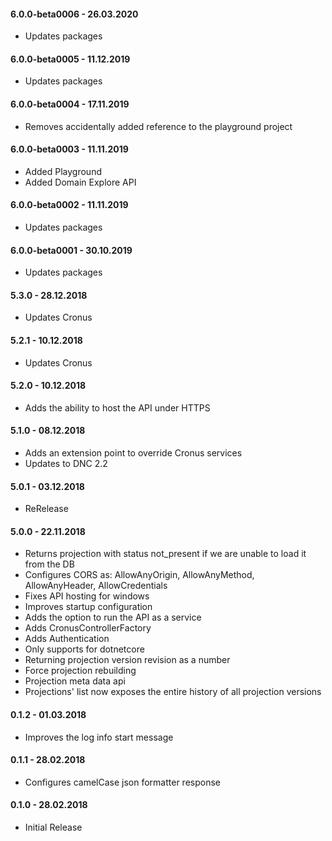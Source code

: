 #### 6.0.0-beta0006 - 26.03.2020
* Updates packages

#### 6.0.0-beta0005 - 11.12.2019
* Updates packages

#### 6.0.0-beta0004 - 17.11.2019
* Removes accidentally added reference to the playground project

#### 6.0.0-beta0003 - 11.11.2019
* Added Playground
* Added Domain Explore API

#### 6.0.0-beta0002 - 11.11.2019
* Updates packages

#### 6.0.0-beta0001 - 30.10.2019
* Updates packages

#### 5.3.0 - 28.12.2018
* Updates Cronus

#### 5.2.1 - 10.12.2018
* Updates Cronus

#### 5.2.0 - 10.12.2018
* Adds the ability to host the API under HTTPS

#### 5.1.0 - 08.12.2018
* Adds an extension point to override Cronus services
* Updates to DNC 2.2

#### 5.0.1 - 03.12.2018
* ReRelease

#### 5.0.0 - 22.11.2018
* Returns projection with status not_present if we are unable to load it from the DB
* Configures CORS as: AllowAnyOrigin, AllowAnyMethod, AllowAnyHeader, AllowCredentials
* Fixes API hosting for windows
* Improves startup configuration
* Adds the option to run the API as a service
* Adds CronusControllerFactory 
* Adds Authentication 
* Only supports for dotnetcore
* Returning projection version revision as a number
* Force projection rebuilding
* Projection meta data api
* Projections' list now exposes the entire history of all projection versions

#### 0.1.2 - 01.03.2018
* Improves the log info start message

#### 0.1.1 - 28.02.2018
* Configures camelCase json formatter response

#### 0.1.0 - 28.02.2018
* Initial Release
